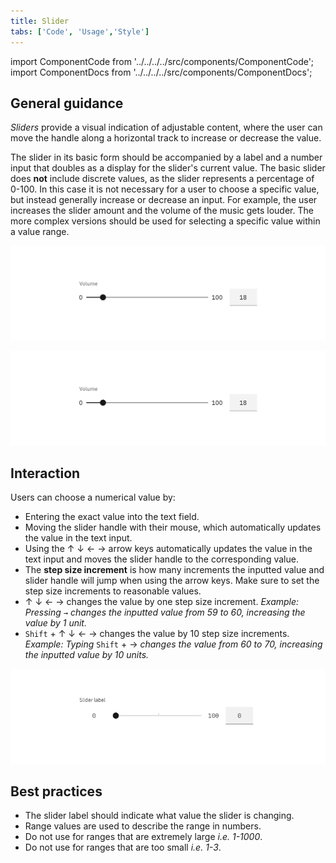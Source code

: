 ```yaml
---
title: Slider
tabs: ['Code', 'Usage','Style']
---
```


import ComponentCode from '../../../../src/components/ComponentCode';
import ComponentDocs from '../../../../src/components/ComponentDocs';

## General guidance


_Sliders_ provide a visual indication of adjustable content, where the user can move the handle along a horizontal track to increase or decrease the value.

The slider in its basic form should be accompanied by a label and a number input that doubles as a display for the slider's current value. The basic slider does **not** include discrete values, as the slider represents a percentage of 0-100. In this case it is not necessary for a user to choose a specific value, but instead generally increase or decrease an input. For example, the user increases the slider amount and the volume of the music gets louder. The more complex versions should be used for selecting a specific value within a value range.

<ImageComponent cols="8" caption="Slider used to change volume">

![Example of volume slider](images/slider-usage-1.png)

</ImageComponent>

<ImageComponent cols="8" caption="Slider used to change volume">

![Example of volume slider](images/slider-usage-1.png)

</ImageComponent>

## Interaction

Users can choose a numerical value by:

- Entering the exact value into the text field.
- Moving the slider handle with their mouse, which automatically updates the value in the text input.
- Using the ↑ ↓ ← → arrow keys automatically updates the value in the text input and moves the slider handle to the corresponding value.
- The **step size increment** is how many increments the inputted value and slider handle will jump when using the arrow keys. Make sure to set the step size increments to reasonable values.
- ↑ ↓ ← → changes the value by one step size increment. _Example: Pressing `→` changes the inputted value from 59 to 60, increasing the value by 1 unit._
- `Shift` + ↑ ↓ ← → changes the value by 10 step size increments. _Example: Typing_ `Shift` + → _changes the value from 60 to 70, increasing the inputted value by 10 units._

<ImageComponent cols="8" caption="Example of a Slider interaction">

![slider interaction](images/slider-usage-animation-1.gif)

</ImageComponent>

## Best practices

- The slider label should indicate what value the slider is changing.
- Range values are used to describe the range in numbers.
- Do not use for ranges that are extremely large _i.e. 1-1000_.
- Do not use for ranges that are too small _i.e. 1-3_.
